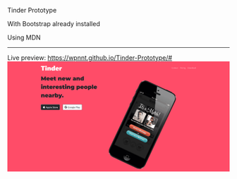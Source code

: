 Tinder Prototype

With Bootstrap already installed

Using MDN
________________________________________________________
Live preview: https://wpnnt.github.io/Tinder-Prototype/#
<img src="images/Preview-Image.png">
